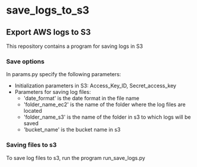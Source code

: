 # save_logs_to_s3
## Export AWS logs to S3
This repository contains a program for saving logs in S3
### Save options
In params.py specify the following parameters:
- Initialization parameters in S3: Access_Key_ID, Secret_access_key
- Parameters for saving log files:
    - 'date_format' is the date format in the file name
    - 'folder_name_ec2' is the name of the folder where the log files are located
    - 'folder_name_s3' is the name of the folder in s3 to which logs will be saved
    - 'bucket_name' is the bucket name in s3
    
### Saving files to s3
To save log files to s3, run the program run_save_logs.py
